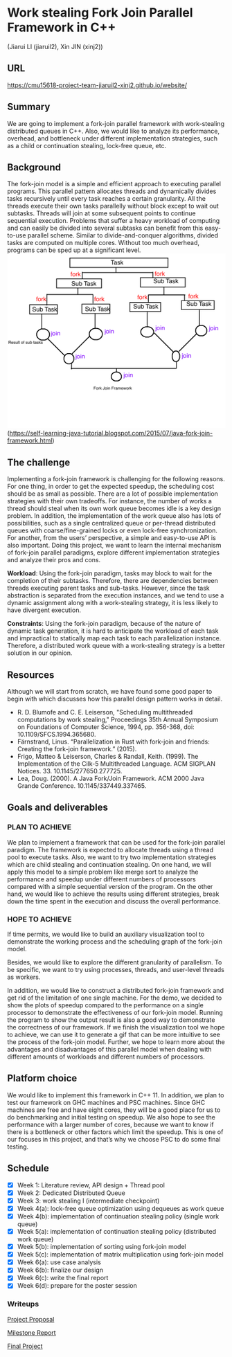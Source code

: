 # Work stealing Fork Join Parallel Framework in C++ 
(Jiarui LI (jiaruil2), Xin JIN (xinj2))

## URL
https://cmu15618-project-team-jiaruil2-xinj2.github.io/website/

## Summary
We are going to implement a fork-join parallel framework with work-stealing distributed queues in C++. Also, we would like to analyze its performance, overhead, and bottleneck under different implementation strategies, such as a child or continuation stealing, lock-free queue, etc.

## Background 
The fork-join model is a simple and efficient approach to executing parallel programs. This parallel pattern allocates threads and dynamically divides tasks recursively until every task reaches a certain granularity. All the threads execute their own tasks parallelly without block except to wait out subtasks. Threads will join at some subsequent points to continue sequential execution. 
Problems that suffer a heavy workload of computing and can easily be divided into several subtasks can benefit from this easy-to-use parallel scheme. Similar to divide-and-conquer algorithms, divided tasks are computed on multiple cores. Without too much overhead, programs can be sped up at a significant level.
![Image of fork-join model](https://github.com/cmu15618-project-team-jiaruil2-xinj2/15618F21-Project/blob/main/assets/iu.png?raw=true)
(https://self-learning-java-tutorial.blogspot.com/2015/07/java-fork-join-framework.html)

## The challenge
Implementing a fork-join framework is challenging for the following reasons. For one thing, in order to get the expected speedup, the scheduling cost should be as small as possible. There are a lot of possible implementation strategies with their own tradeoffs. For instance, the number of works a thread should steal when its own work queue becomes idle is a key design problem. In addition, the implementation of the work queue also has lots of possibilities, such as a single centralized queue or per-thread distributed queues with coarse/fine-grained locks or even lock-free synchronization. For another, from the users’ perspective, a simple and easy-to-use API is also important. Doing this project, we want to learn the internal mechanism of fork-join parallel paradigms, explore different implementation strategies and analyze their pros and cons.

**Workload**:
Using the fork-join paradigm, tasks may block to wait for the completion of their subtasks. Therefore, there are dependencies between threads executing parent tasks and sub-tasks. However, since the task abstraction is separated from the execution instances, and we tend to use a dynamic assignment along with a work-stealing strategy, it is less likely to have divergent execution.

**Constraints**: 
Using the fork-join paradigm, because of the nature of dynamic task generation, it is hard to anticipate the workload of each task and impractical to statically map each task to each parallelization instance. Therefore, a distributed work queue with a work-stealing strategy is a better solution in our opinion.

## Resources
Although we will start from scratch, we have found some good paper to begin with which discusses how this parallel design pattern works in detail. 
* R. D. Blumofe and C. E. Leiserson, "Scheduling multithreaded computations by work stealing," Proceedings 35th Annual Symposium on Foundations of Computer Science, 1994, pp. 356-368, doi: 10.1109/SFCS.1994.365680.
* Färnstrand, Linus. “Parallelization in Rust with fork-join and friends: Creating the fork-join framework.” (2015).
* Frigo, Matteo & Leiserson, Charles & Randall, Keith. (1999). The Implementation of the Cilk-5 Multithreaded Language. ACM SIGPLAN Notices. 33. 10.1145/277650.277725. 
* Lea, Doug. (2000). A Java Fork/Join Framework. ACM 2000 Java Grande Conference. 10.1145/337449.337465. 

## Goals and deliverables
### PLAN TO ACHIEVE
We plan to implement a framework that can be used for the fork-join parallel paradigm. The framework is expected to allocate threads using a thread pool to execute tasks. Also, we want to try two implementation strategies which are child stealing and continuation stealing. On one hand, we will apply this model to a simple problem like merge sort to analyze the performance and speedup under different numbers of processors compared with a simple sequential version of the program. On the other hand, we would like to achieve the results using different strategies, break down the time spent in the execution and discuss the overall performance.

### HOPE TO ACHIEVE
If time permits, we would like to build an auxiliary visualization tool to demonstrate the working process and the scheduling graph of the fork-join model.

Besides, we would like to explore the different granularity of parallelism. To be specific, we want to try using processes, threads, and user-level threads as workers.

In addition, we would like to construct a distributed fork-join framework and get rid of the limitation of one single machine.
For the demo, we decided to show the plots of speedup compared to the performance on a single processor to demonstrate the effectiveness of our fork-join model. Running the program to show the output result is also a good way to demonstrate the correctness of our framework. If we finish the visualization tool we hope to achieve, we can use it to generate a gif that can be more intuitive to see the process of the fork-join model.
Further, we hope to learn more about the advantages and disadvantages of this parallel model when dealing with different amounts of workloads and different numbers of processors.

## Platform choice
We would like to implement this framework in C++ 11. In addition, we plan to test our framework on GHC machines and PSC machines. Since GHC machines are free and have eight cores, they will be a good place for us to do benchmarking and initial testing on speedup. We also hope to see the performance with a larger number of cores, because we want to know if there is a bottleneck or other factors which limit the speedup. This is one of our focuses in this project, and that’s why we choose PSC to do some final testing. 

## Schedule
- [x] Week 1: Literature review, API design + Thread pool
- [x] Week 2: Dedicated Distributed Queue
- [x] Week 3: work stealing I (intermediate checkpoint)
- [x] Week 4(a): lock-free queue optimization using dequeues as work queue
- [x] Week 4(b): implementation of continuation stealing policy (single work queue) 
- [x] Week 5(a): implementation of continuation stealing policy (distributed work queue)
- [x] Week 5(b): implementation of sorting using fork-join model 
- [x] Week 5(c): implementation of matrix multiplication using fork-join model
- [x] Week 6(a): use case analysis
- [x] Week 6(b): finalize our design 
- [x] Week 6(c): write the final report
- [x] Week 6(d): prepare for the poster session

### Writeups
[Project Proposal]({{https://github.com/cmu15618-project-team-jiaruil2-xinj2/website/blob/main/}}assets/proposal.pdf)

[Milestone Report]({{https://github.com/cmu15618-project-team-jiaruil2-xinj2/website/blob/main/}}assets/milestone_report.pdf)

[Final Project]({{https://github.com/cmu15618-project-team-jiaruil2-xinj2/website/blob/main/}}assets/final_report.pdf)
